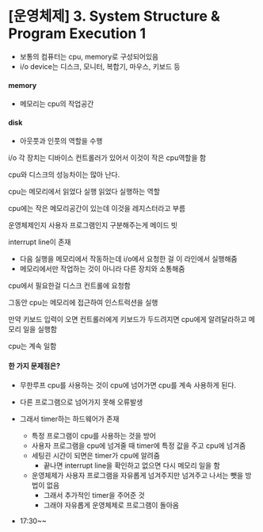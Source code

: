 # [운영체제] 3. System Structure & Program Execution 1

- 보통의 컴퓨터는 cpu, memory로 구성되어있음
- i/o device는 디스크, 모니터, 복합기, 마우스, 키보드 등

#### memory

- 메모리는 cpu의 작업공간

#### disk

- 아웃풋과 인풋의 역할을 수행

i/o 각 장치는 디바이스 컨트롤러가 있어서 이것이 작은 cpu역할을 함

cpu와 디스크의 성능차이는 많아 난다.

cpu는 메모리에서 읽었다 실행 읽었다 실행하는 역할

cpu에는 작은 메모리공간이 있는데 이것을 레지스터라고 부름

운영체제인지 사용자 프로그램인지 구분해주는게 메이드 빗

interrupt line이 존재

- 다음 실행을 메모리에서 작동하는데 i/o에서 요청한 걸 이 라인에서 실행해줌
- 메모리에서만 작업하는 것이 아니라 다른 장치와 소통해줌

cpu에서 필요한걸 디스크 컨트롤에 요청함

그동안 cpu는 메모리에 접근하여 인스트럭션을 실행

만약 키보드 입력이 오면 컨트롤러에게 키보드가 두드려지면 cpu에게 알려달라하고 메모리 일을 실행함

cpu는 계속 일함

#### 한 가지 문제점은?

- 무한루프 cpu를 사용하는 것이 cpu에 넘어가면 cpu를 계속 사용하게 된다.
- 다른 프로그램으로 넘어가지 못해 오류발생
- 그래서 timer하는 하드웨어가 존재
  - 특정 프로그램이 cpu를 사용하는 것을 방어
  - 사용자 프로그램을 cpu에 넘겨줄 때 timer에 특정 값을 주고 cpu에 넘겨줌
  - 세팅괸 시간이 되면은 timer가 cpu에 알려줌
    - 끝나면 interrupt line을 확인하고 없으면 다시 메모리 일을 함
  - 운영체제가 사용자 프로그램을 자유롭게 넘겨주지만 넘겨주고 나서는 뺏을 방법이 없음
    - 그래서 추가적인 timer을 주어준 것
    - 그래야 자유롭게 운영체제로 프로그램이 돌아옴

- 17:30~~

